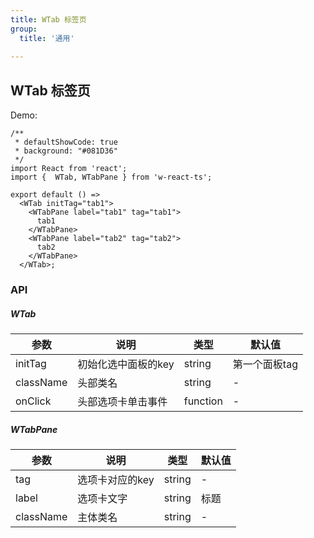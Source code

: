 ```yaml
---
title: WTab 标签页
group: 
  title: '通用'
  
---
```


## WTab 标签页

Demo:

```tsx
/**
 * defaultShowCode: true
 * background: "#081D36"
 */
import React from 'react';
import {  WTab, WTabPane } from 'w-react-ts';

export default () =>
  <WTab initTag="tab1">
    <WTabPane label="tab1" tag="tab1">
      tab1
    </WTabPane>
    <WTabPane label="tab2" tag="tab2">
      tab2
    </WTabPane>
  </WTab>;
```

### API
##### WTab
|参数|说明|类型|默认值|
|--|--|--|--|
|initTag|初始化选中面板的key|string|第一个面板tag|
|className|头部类名|string|-|
|onClick|头部选项卡单击事件|function|-|

##### WTabPane
|参数|说明|类型|默认值|
|--|--|--|--|
|tag|选项卡对应的key|string|-|
|label|选项卡文字|string|标题|
|className|主体类名|string|-|